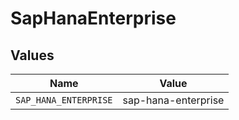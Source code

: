 # SapHanaEnterprise


## Values

| Name                  | Value                 |
| --------------------- | --------------------- |
| `SAP_HANA_ENTERPRISE` | sap-hana-enterprise   |